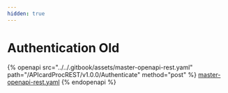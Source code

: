 ```yaml
---
hidden: true
---
```


# Authentication Old

{% openapi src="../../.gitbook/assets/master-openapi-rest.yaml" path="/APIcardProcREST/v1.0.0/Authenticate" method="post" %}
[master-openapi-rest.yaml](../../.gitbook/assets/master-openapi-rest.yaml)
{% endopenapi %}



